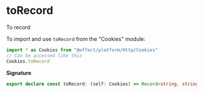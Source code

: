 # toRecord

To record

To import and use `toRecord` from the "Cookies" module:

```ts
import * as Cookies from "@effect/platform/Http/Cookies"
// Can be accessed like this
Cookies.toRecord
```

**Signature**

```ts
export declare const toRecord: (self: Cookies) => Record<string, string>
```
